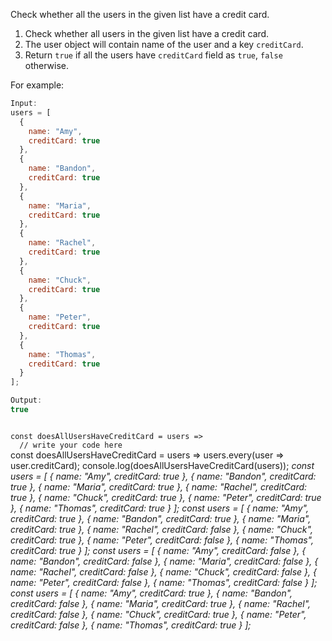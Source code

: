 Check whether all the users in the given list have a credit card.

1. Check whether all users in the given list have a credit card.
2. The user object will contain name of the user and a key `creditCard`.
3. Return `true` if all the users have `creditCard` field as `true`, `false` otherwise.

For example:
```js
Input:
users = [
  {
    name: "Amy",
    creditCard: true
  },
  {
    name: "Bandon",
    creditCard: true
  },
  {
    name: "Maria",
    creditCard: true
  },
  {
    name: "Rachel",
    creditCard: true
  },
  {
    name: "Chuck",
    creditCard: true
  },
  {
    name: "Peter",
    creditCard: true
  },
  {
    name: "Thomas",
    creditCard: true
  }
];

Output:
true
```

<codeblock language="javascript" type="exercise" testMode="multipleInput">
<code>
const doesAllUsersHaveCreditCard = users =>
  // write your code here
</code>

<solution>
const doesAllUsersHaveCreditCard = users =>
  users.every(user => user.creditCard);
</solution>

<testcases>
<caller>
console.log(doesAllUsersHaveCreditCard(users));
</caller>
<testcase>
<i>
const users = [
  {
    name: "Amy",
    creditCard: true
  },
  {
    name: "Bandon",
    creditCard: true
  },
  {
    name: "Maria",
    creditCard: true
  },
  {
    name: "Rachel",
    creditCard: true
  },
  {
    name: "Chuck",
    creditCard: true
  },
  {
    name: "Peter",
    creditCard: true
  },
  {
    name: "Thomas",
    creditCard: true
  }
];
</i>
</testcase>
<testcase>
<i>
const users = [
  {
    name: "Amy",
    creditCard: true
  },
  {
    name: "Bandon",
    creditCard: true
  },
  {
    name: "Maria",
    creditCard: true
  },
  {
    name: "Rachel",
    creditCard: false
  },
  {
    name: "Chuck",
    creditCard: true
  },
  {
    name: "Peter",
    creditCard: false
  },
  {
    name: "Thomas",
    creditCard: true
  }
];
</i>
</testcase>
<testcase>
<i>
const users = [
  {
    name: "Amy",
    creditCard: false
  },
  {
    name: "Bandon",
    creditCard: false
  },
  {
    name: "Maria",
    creditCard: false
  },
  {
    name: "Rachel",
    creditCard: false
  },
  {
    name: "Chuck",
    creditCard: false
  },
  {
    name: "Peter",
    creditCard: false
  },
  {
    name: "Thomas",
    creditCard: false
  }
];
</i>
</testcase>
<testcase>
<i>
const users = [
  {
    name: "Amy",
    creditCard: true
  },
  {
    name: "Bandon",
    creditCard: false
  },
  {
    name: "Maria",
    creditCard: true
  },
  {
    name: "Rachel",
    creditCard: false
  },
  {
    name: "Chuck",
    creditCard: true
  },
  {
    name: "Peter",
    creditCard: false
  },
  {
    name: "Thomas",
    creditCard: true
  }
];
</i>
</testcase>
</testcases>
</codeblock>
